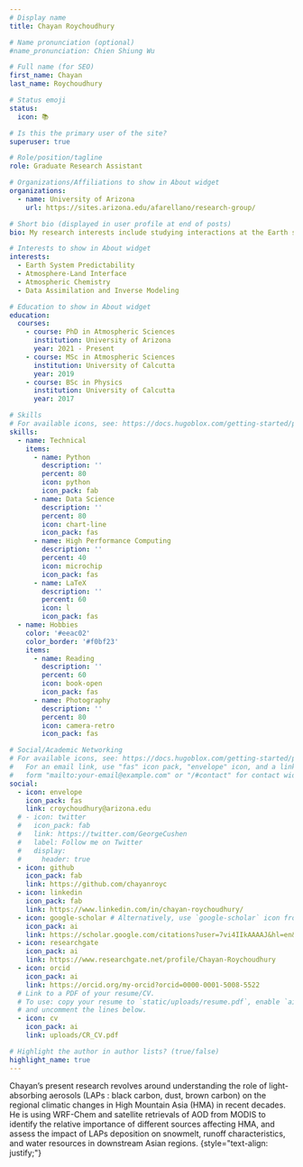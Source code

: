 ```yaml
---
# Display name
title: Chayan Roychoudhury

# Name pronunciation (optional)
#name_pronunciation: Chien Shiung Wu

# Full name (for SEO)
first_name: Chayan
last_name: Roychoudhury

# Status emoji
status:
  icon: 📚

# Is this the primary user of the site?
superuser: true

# Role/position/tagline
role: Graduate Research Assistant

# Organizations/Affiliations to show in About widget
organizations:
  - name: University of Arizona
    url: https://sites.arizona.edu/afarellano/research-group/

# Short bio (displayed in user profile at end of posts)
bio: My research interests include studying interactions at the Earth system interface, particularly atmospheric chemistry and land.

# Interests to show in About widget
interests:
  - Earth System Predictability
  - Atmosphere-Land Interface
  - Atmospheric Chemistry
  - Data Assimilation and Inverse Modeling

# Education to show in About widget
education:
  courses:
    - course: PhD in Atmospheric Sciences
      institution: University of Arizona
      year: 2021 - Present
    - course: MSc in Atmospheric Sciences
      institution: University of Calcutta
      year: 2019
    - course: BSc in Physics
      institution: University of Calcutta
      year: 2017

# Skills
# For available icons, see: https://docs.hugoblox.com/getting-started/page-builder/#icons
skills:
  - name: Technical
    items:
      - name: Python
        description: ''
        percent: 80
        icon: python
        icon_pack: fab
      - name: Data Science
        description: ''
        percent: 80
        icon: chart-line
        icon_pack: fas
      - name: High Performance Computing
        description: ''
        percent: 40
        icon: microchip
        icon_pack: fas
      - name: LaTeX
        description: ''
        percent: 60
        icon: l
        icon_pack: fas 
  - name: Hobbies
    color: '#eeac02'
    color_border: '#f0bf23'
    items:
      - name: Reading
        description: ''
        percent: 60
        icon: book-open
        icon_pack: fas
      - name: Photography
        description: ''
        percent: 80
        icon: camera-retro
        icon_pack: fas

# Social/Academic Networking
# For available icons, see: https://docs.hugoblox.com/getting-started/page-builder/#icons
#   For an email link, use "fas" icon pack, "envelope" icon, and a link in the
#   form "mailto:your-email@example.com" or "/#contact" for contact widget.
social:
  - icon: envelope
    icon_pack: fas
    link: croychoudhury@arizona.edu
  # - icon: twitter
  #   icon_pack: fab
  #   link: https://twitter.com/GeorgeCushen
  #   label: Follow me on Twitter
  #   display:
  #     header: true
  - icon: github
    icon_pack: fab
    link: https://github.com/chayanroyc
  - icon: linkedin
    icon_pack: fab
    link: https://www.linkedin.com/in/chayan-roychoudhury/
  - icon: google-scholar # Alternatively, use `google-scholar` icon from `ai` icon pack
    icon_pack: ai
    link: https://scholar.google.com/citations?user=7vi4IIkAAAAJ&hl=en&authuser=2
  - icon: researchgate
    icon_pack: ai
    link: https://www.researchgate.net/profile/Chayan-Roychoudhury
  - icon: orcid
    icon_pack: ai
    link: https://orcid.org/my-orcid?orcid=0000-0001-5008-5522
  # Link to a PDF of your resume/CV.
  # To use: copy your resume to `static/uploads/resume.pdf`, enable `ai` icons in `params.yaml`,
  # and uncomment the lines below.
  - icon: cv
    icon_pack: ai
    link: uploads/CR_CV.pdf

# Highlight the author in author lists? (true/false)
highlight_name: true
---
```


Chayan’s present research revolves around understanding the role of light-absorbing aerosols (LAPs : black carbon, dust, brown carbon) on the regional climatic changes in High Mountain Asia (HMA) in recent decades. He is using WRF-Chem and satellite retrievals of AOD from MODIS to identify the relative importance of different sources affecting HMA, and assess the impact of LAPs deposition on snowmelt, runoff characteristics, and water resources in downstream Asian regions. 
{style="text-align: justify;"}
